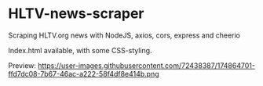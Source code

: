 ﻿# HLTV-news-scraper

Scraping HLTV.org news with NodeJS, axios, cors, express and cheerio

Index.html available, with some CSS-styling.

Preview: https://user-images.githubusercontent.com/72438387/174864701-ffd7dc08-7b67-46ac-a222-58f4df8e414b.png
